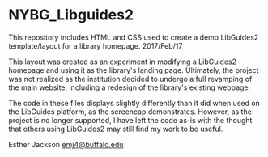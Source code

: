 # NYBG_Libguides2
This repository includes HTML and CSS used to create a demo LibGuides2 template/layout for a library homepage.
2017/Feb/17

This layout was created as an experiment in modifying a LibGuides2 homepage and using it as the library's landing page. Ultimately, the project was not realized as the institution decided to undergo a full revamping of the main website, including a redesign of the library's existing webpage.

The code in these files displays slightly differently than it did when used on the LibGuides platform, as the screencap demonstrates. However, as the project is no longer supported, I have left the code as-is with the thought that others using LibGuides2 may still find my work to be useful.


Esther Jackson
emj4@buffalo.edu
